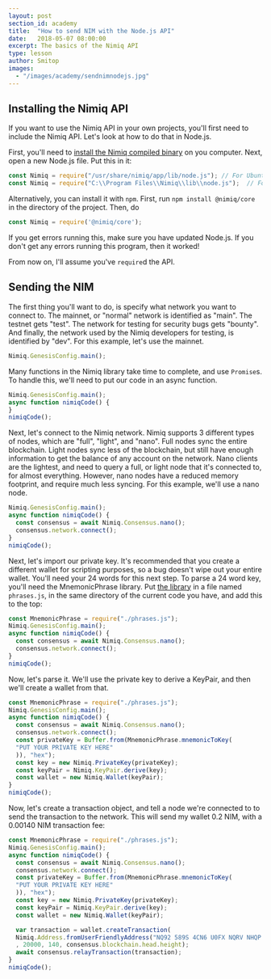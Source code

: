 ```yaml
---
layout: post
section_id: academy
title:  "How to send NIM with the Node.js API"
date:   2018-05-07 08:00:00
excerpt: The basics of the Nimiq API
type: lesson
author: Smitop
images:
  - "/images/academy/sendnimnodejs.jpg"
---
```


## Installing the Nimiq API
If you want to use the Nimiq API in your own projects, you'll first need to include the Nimiq API. Let's look at how to do that in Node.js.

First, you'll need to [install the Nimiq compiled binary](https://nimiq.com/#downloads) on you computer. Next, open a new Node.js file. Put this in it:
```js
const Nimiq = require("/usr/share/nimiq/app/lib/node.js"); // For Ubuntu/Debian
const Nimiq = require("C:\\Program Files\\Nimiq\\lib\\node.js");  // For Windows
```

Alternatively, you can install it with ``npm``.
First, run ``npm install @nimiq/core`` in the directory of the project. Then, do 
```js
const Nimiq = require('@nimiq/core');
```

If you get errors running this, make sure you have updated Node.js. If you don't get any errors running this program, then it worked!

From now on, I'll assume you've ``require``d the API.

## Sending the NIM
The first thing you'll want to do, is specify what network you want to connect to. The mainnet, or "normal" network is identified as "main". The testnet gets "test". The network for testing for security bugs gets "bounty". And finally, the network used by the Nimiq developers for testing, is identified by "dev". For this example, let's use the mainnet.
```js
Nimiq.GenesisConfig.main();
```
Many functions in the Nimiq library take time to complete, and use ``Promise``s. To handle this, we'll need to put our code in an async function.
```js
Nimiq.GenesisConfig.main();
async function nimiqCode() {
}
nimiqCode();
```
Next, let's connect to the Nimiq network. Nimiq supports 3 different types of nodes, which are "full", "light", and "nano". Full nodes sync the entire blockchain. Light nodes sync less of the blockchain, but still have enough information to get the balance of any account on the network. Nano clients are the lightest, and need to query a full, or light node that it's connected to, for almost everything. However, nano nodes have a reduced memory footprint, and require much less syncing. For this example, we'll use a nano node.
```js
Nimiq.GenesisConfig.main();
async function nimiqCode() {
  const consensus = await Nimiq.Consensus.nano();
  consensus.network.connect();
}
nimiqCode();
```
Next, let's import our private key. It's recommended that you create a different wallet for scripting purposes, so a bug doesn't wipe out your entire wallet. You'll need your 24 words for this next step. To parse a 24 word key, you'll need the MnemonicPhrase library. Put [the library](https://raw.githubusercontent.com/nimiq/mnemonic-phrase/master/mnemonic-phrase.es5.min.js) in a file named ``phrases.js``, in the same directory of the current code you have, and add this to the top:
```js
const MnemonicPhrase = require("./phrases.js");
Nimiq.GenesisConfig.main();
async function nimiqCode() {
  const consensus = await Nimiq.Consensus.nano();
  consensus.network.connect();
}
nimiqCode();
```
Now, let's parse it. We'll use the private key to derive a KeyPair, and then we'll create a wallet from that.
```js
const MnemonicPhrase = require("./phrases.js");
Nimiq.GenesisConfig.main();
async function nimiqCode() {
  const consensus = await Nimiq.Consensus.nano();
  consensus.network.connect();
  const privateKey = Buffer.from(MnemonicPhrase.mnemonicToKey(
  "PUT YOUR PRIVATE KEY HERE"
  )), "hex");
  const key = new Nimiq.PrivateKey(privateKey);
  const keyPair = Nimiq.KeyPair.derive(key);
  const wallet = new Nimiq.Wallet(keyPair);
}
nimiqCode();
```
Now, let's create a transaction object, and tell a node we're connected to to send the transaction to the network. This will send my wallet 0.2 NIM, with a 0.00140 NIM transaction fee:
```js
const MnemonicPhrase = require("./phrases.js");
Nimiq.GenesisConfig.main();
async function nimiqCode() {
  const consensus = await Nimiq.Consensus.nano();
  consensus.network.connect();
  const privateKey = Buffer.from(MnemonicPhrase.mnemonicToKey(
  "PUT YOUR PRIVATE KEY HERE"
  )), "hex");
  const key = new Nimiq.PrivateKey(privateKey);
  const keyPair = Nimiq.KeyPair.derive(key);
  const wallet = new Nimiq.Wallet(keyPair);

  var transaction = wallet.createTransaction(
  Nimiq.Address.fromUserFriendlyAddress("NQ92 589S 4CN6 U0FX NQRV NHQP TQNV CF1U BVHU"),
  , 20000, 140, consensus.blockchain.head.height);
  await consensus.relayTransaction(transaction);
}
nimiqCode();
```
